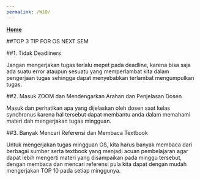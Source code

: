 ```yaml
---
permalink: /W10/
---
```

[**Home**](https://nadhirarafik.github.io/os211/)

##TOP 3 TIP FOR OS NEXT SEM

##1. Tidak Deadliners

Jangan mengerjakan tugas terlalu mepet pada deadline, karena bisa saja ada suatu error ataupun sesuatu yang memperlambat kita dalam pengerjaan tugas sehingga dapat menyebabkan terlambat mengumpulkan tugas.

##2. Masuk ZOOM dan Mendengarkan Arahan  dan Penjelasan Dosen

Masuk dan perhatikan apa yang dijelaskan oleh dosen saat kelas synchronus karena hal tersebut dapat membantu anda dalam memahami materi dah mengerjakan tugas mingguan.

##3. Banyak Mencari Referensi dan Membaca Textbook

Untuk mengerjakan tugas mingguan OS, kita harus banyak membaca dari berbagai sumber serta textbook yang menjadi acuan pembelajaran agar dapat lebih mengerti materi yang disampaikan pada minggu tersebut, dengan membaca dan mencari referensi pula kita dapat dengan mudah mengerjakan TOP 10 pada setiap minggunya.

